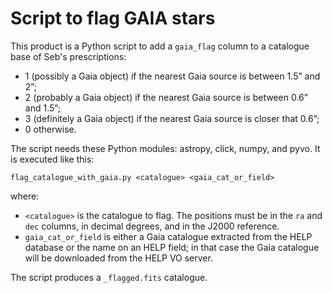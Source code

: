 Script to flag GAIA stars
=========================

This product is a Python script to add a `gaia_flag` column to a catalogue base
of Seb's prescriptions:

- 1 (possibly a Gaia object) if the nearest Gaia source is between 1.5” and 2”;
- 2 (probably a Gaia object) if the nearest Gaia source is between 0.6” and 1.5”;
- 3 (definitely a Gaia object) if the nearest Gaia source is closer that 0.6”;
- 0 otherwise.

The script needs these Python modules: astropy, click, numpy, and pyvo. It is
executed like this:

`flag_catalogue_with_gaia.py <catalogue> <gaia_cat_or_field>`

where:

- `<catalogue>` is the catalogue to flag. The positions must be in the `ra` and
  `dec` columns, in decimal degrees, and in the J2000 reference.
- `gaia_cat_or_field` is either a Gaia catalogue extracted from the HELP
  database or the name on an HELP field; in that case the Gaia catalogue will be
  downloaded from the HELP VO server.

The script produces a `_flagged.fits` catalogue.
